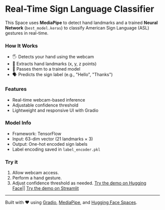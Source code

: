# Real-Time Sign Language Classifier

This Space uses **MediaPipe** to detect hand landmarks and a trained **Neural Network** (`best_model.keras`) to classify American Sign Language (ASL) gestures in real-time.

### How It Works

- 🖐️ Detects your hand using the webcam
- 📌 Extracts hand landmarks (x, y, z points)
- 🧠 Passes them to a trained model
- 🗣️ Predicts the sign label (e.g., "Hello", "Thanks")

### Features

- Real-time webcam-based inference
- Adjustable confidence threshold
- Lightweight and responsive UI with Gradio

### Model Info

- Framework: TensorFlow
- Input: 63-dim vector (21 landmarks × 3)
- Output: One-hot encoded sign labels
- Label encoding saved in `label_encoder.pkl`

### Try it

1. Allow webcam access.
2. Perform a hand gesture.
3. Adjust confidence threshold as needed.
[Try the demo on Hugging Face](https://speccco-sign-language.hf.space/?__theme=dark)||
[Try the demo on Streamlit](https://real-time-sign-language-classifier.streamlit.app/)
---

Built with ❤️ using [Gradio](https://gradio.app), [MediaPipe](https://mediapipe.dev), and [Hugging Face Spaces](https://huggingface.co/spaces).
